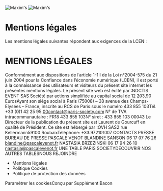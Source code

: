 ![Maxim's](https://restaurant-maxims.com/wp-content/uploads/2023/11/LOGO-Maxims36.png)
![Maxim's](https://restaurant-maxims.com/wp-content/uploads/2023/11/LOGO-Maxims36.png)
#  Mentions légales 
Les mentions légales suivantes répondent aux exigences de la LCEN :
# MENTIONS LÉGALES
Conformément aux dispositions de l’article 1-1 I de la Loi n°2004-575 du 21 juin 2004 pour la Confiance dans l’économie numérique (LCEN), il est porté à la connaissance des utilisateurs et visiteurs du présent site internet les présentes mentions légales.
Le présent site web est édité par :NOCTIS EVENT SAS
Société par actions simplifiée au capital social de 12 203,90 EurosAyant son siège social à Paris (75008) – 38 avenue des Champs-Elysées – France, inscrite au RCS de Paris sous le numéro 433 855 103Tél. +33 (0)1 42 25 95 00contact@paris-society.com
N° de TVA intracommunautaire : FR18 433 855 103N° siret : 433 855 103 00043
Le Directeur de la publication du présent site est Laurent de Gourcuff en qualité de Président.
Ce site est hébergé par :OVH SAS2 rue Kellermann59100 RoubaixTéléphone: +33.972101007
CONTACTS PRESSE
BUREAU DE PRESSE PASCALE VENOT
BLANDINE SANSON 06 17 07 76 26 blandine@pascalevenot.fr
NASTASIA BRZEZINSKI 06 17 94 26 10 nastasia@pascalevenot.fr
UNE TABLE PARIS SOCIETYDÉCOUVRIR NOS AUTRES TABLESNOUS REJOINDRE
  * Mentions légales
  * Politique Cookies
  * Politique de protection des données


Paramétrer les cookiesConçu par Supplément Bacon
